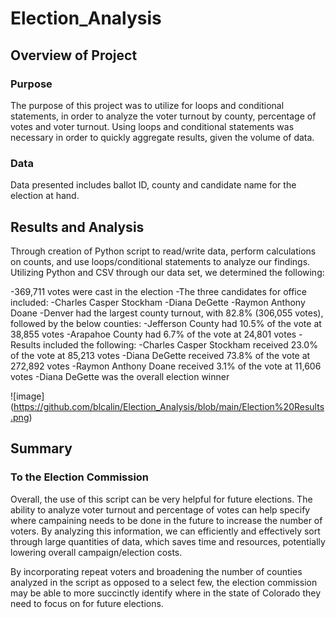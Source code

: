 # Election_Analysis

## Overview of Project
### Purpose
The purpose of this project was to utilize for loops and conditional statements, in order to analyze the voter turnout by county, percentage of votes and voter turnout. Using loops and conditional statements was necessary in order to quickly aggregate results, given the volume of data.

### Data
Data presented includes ballot ID, county and candidate name for the election at hand.

## Results and Analysis
 Through creation of Python script to read/write data, perform calculations on counts, and use loops/conditional statements to analyze our findings. Utilizing Python and CSV through our data set, we determined the following:
 
-369,711 votes were cast in the election
-The three candidates for office included:
  -Charles Casper Stockham
  -Diana DeGette
  -Raymon Anthony Doane
 -Denver had the largest county turnout, with 82.8% (306,055 votes), followed by the below counties:
  -Jefferson County had 10.5% of the vote at 38,855 votes
  -Arapahoe County had 6.7% of the vote at 24,801 votes
 -Results included the following:
  -Charles Casper Stockham received 23.0% of the vote at 85,213 votes
  -Diana DeGette received 73.8% of the vote at 272,892 votes
  -Raymon Anthony Doane received 3.1% of the vote at 11,606 votes
 -Diana DeGette was the overall election winner

![image] (https://github.com/blcalin/Election_Analysis/blob/main/Election%20Results.png)

## Summary
### To the Election Commission

Overall, the use of this script can be very helpful for future elections. The ability to analyze voter turnout and percentage of votes can help specify where campaining needs to be done in the future to increase the number of voters. By analyzing this information, we can efficiently and effectively sort through large quantities of data, which saves time and resources, potentially lowering overall campaign/election costs.

By incorporating repeat voters and broadening the number of counties analyzed in the script as opposed to a select few, the election commission may be able to more succinctly identify where in the state of Colorado they need to focus on for future elections.
